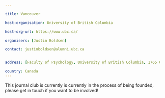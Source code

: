 ```yaml
---

title: Vancouver 

host-organisation: University of British Columbia

host-org-url: https://www.ubc.ca/

organisers: [Justin Boldsen] 

contact: justinboldsen@alumni.ubc.ca


address: [Faculty of Psychology, University of British Columbia, 1765 Cotton Drive, V5N 3V1, BC, Canada]

country: Canada
---
```


This journal club is currently is currently in the process of being founded, please get in touch if you want to be involved!
